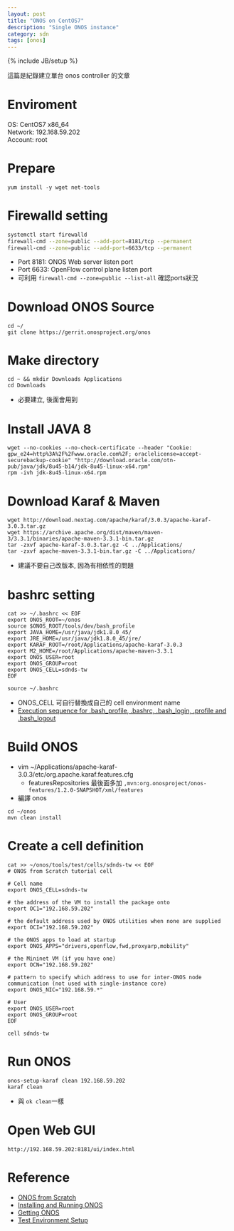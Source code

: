 ```yaml
---
layout: post
title: "ONOS on CentOS7"
description: "Single ONOS instance"
category: sdn
tags: [onos]
---
```

{% include JB/setup %}

這篇是紀錄建立單台 onos controller 的文章

Enviroment
==========
OS: CentOS7 x86_64  
Network: 192.168.59.202  
Account: root  

Prepare
=======
```
yum install -y wget net-tools
```

Firewalld setting
=================
```bash
systemctl start firewalld
firewall-cmd --zone=public --add-port=8181/tcp --permanent
firewall-cmd --zone=public --add-port=6633/tcp --permanent
```
 * Port 8181: ONOS Web server listen port
 * Port 6633: OpenFlow control plane listen port
 * 可利用 ```firewall-cmd --zone=public --list-all``` 確認ports狀況

Download ONOS Source 
====================
```
cd ~/
git clone https://gerrit.onosproject.org/onos
```
Make directory
==============
```
cd ~ && mkdir Downloads Applications
cd Downloads
```
* 必要建立, 後面會用到

Install JAVA 8
==========
```
wget --no-cookies --no-check-certificate --header "Cookie: gpw_e24=http%3A%2F%2Fwww.oracle.com%2F; oraclelicense=accept-securebackup-cookie" "http://download.oracle.com/otn-pub/java/jdk/8u45-b14/jdk-8u45-linux-x64.rpm"
rpm -ivh jdk-8u45-linux-x64.rpm
```

Download Karaf & Maven
====================
```
wget http://download.nextag.com/apache/karaf/3.0.3/apache-karaf-3.0.3.tar.gz
wget https://archive.apache.org/dist/maven/maven-3/3.3.1/binaries/apache-maven-3.3.1-bin.tar.gz
tar -zxvf apache-karaf-3.0.3.tar.gz -C ../Applications/
tar -zxvf apache-maven-3.3.1-bin.tar.gz -C ../Applications/ 
```
* 建議不要自己改版本, 因為有相依性的問題

bashrc setting
===========
```
cat >> ~/.bashrc << EOF
export ONOS_ROOT=~/onos
source $ONOS_ROOT/tools/dev/bash_profile
export JAVA_HOME=/usr/java/jdk1.8.0_45/
export JRE_HOME=/usr/java/jdk1.8.0_45/jre/
export KARAF_ROOT=/root/Applications/apache-karaf-3.0.3
export M2_HOME=/root/Applications/apache-maven-3.3.1
export ONOS_USER=root
export ONOS_GROUP=root
export ONOS_CELL=sdnds-tw
EOF

source ~/.bashrc
```
  * ONOS_CELL 可自行替換成自己的 cell environment name
  * [Execution sequence for .bash_profile, .bashrc, .bash_login, .profile and .bash_logout](http://www.thegeekstuff.com/2008/10/execution-sequence-for-bash_profile-bashrc-bash_login-profile-and-bash_logout) 


Build ONOS
==========

* vim ~/Applications/apache-karaf-3.0.3/etc/org.apache.karaf.features.cfg
    * featuresRepositories 最後面多加 ```,mvn:org.onosproject/onos-features/1.2.0-SNAPSHOT/xml/features```
* 編譯 onos

```
cd ~/onos
mvn clean install
```

Create a cell definition
========================
```
cat >> ~/onos/tools/test/cells/sdnds-tw << EOF
# ONOS from Scratch tutorial cell

# Cell name
export ONOS_CELL=sdnds-tw

# the address of the VM to install the package onto
export OC1="192.168.59.202"

# the default address used by ONOS utilities when none are supplied
export OCI="192.168.59.202"
 
# the ONOS apps to load at startup
export ONOS_APPS="drivers,openflow,fwd,proxyarp,mobility"
 
# the Mininet VM (if you have one)
export OCN="192.168.59.202"
 
# pattern to specify which address to use for inter-ONOS node communication (not used with single-instance core)
export ONOS_NIC="192.168.59.*"

# User
export ONOS_USER=root
export ONOS_GROUP=root
EOF

cell sdnds-tw
```

Run ONOS
========
```
onos-setup-karaf clean 192.168.59.202
karaf clean
```
  * 與 ```ok clean```一樣

Open Web GUI
============
```
http://192.168.59.202:8181/ui/index.html
```

Reference
=========
* [ONOS from Scratch](https://wiki.onosproject.org/display/ONOS/ONOS+from+Scratch)
* [Installing and Running ONOS](https://wiki.onosproject.org/display/ONOS/Installing+and+Running+ONOS)
* [Getting ONOS](https://wiki.onosproject.org/display/ONOS/Getting+ONOS)
* [Test Environment Setup](https://wiki.onosproject.org/display/ONOS/Test+Environment+Setup)

